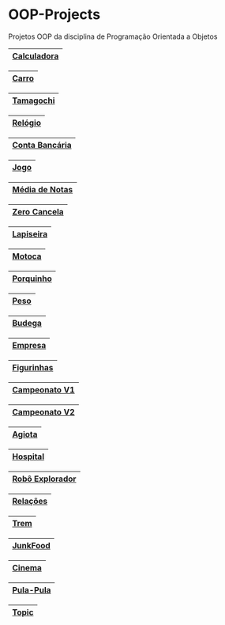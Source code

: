 # OOP-Projects
Projetos OOP da disciplina de Programação Orientada a Objetos

|    [Calculadora](https://github.com/fixlipw/OOP-Projects/tree/main/_001-Calculator/src)      |
|                                 ---------------------------                                  |

|          [Carro](https://github.com/fixlipw/OOP-Projects/tree/main/_002-Carro/src)          |
|                                 ---------------------------                                  |

|      [Tamagochi](https://github.com/fixlipw/OOP-Projects/tree/main/_003-Tamagochi/src)      |
|                                 ---------------------------                                  |

|        [Relógio](https://github.com/fixlipw/OOP-Projects/tree/main/_004-Relogio/src)        |
|                                 ---------------------------                                  |

| [Conta Bancária](https://github.com/fixlipw/OOP-Projects/tree/main/_005-Conta_Bancaria/src) |
|                                 ---------------------------                                  |

|           [Jogo](https://github.com/fixlipw/OOP-Projects/tree/main/_006-Jogo/src)           |
|                                 ---------------------------                                  |

|  [Média de Notas](https://github.com/fixlipw/OOP-Projects/tree/main/_007-Media_Notas/src)   |
|                                 ---------------------------                                  |

|   [Zero Cancela](https://github.com/fixlipw/OOP-Projects/tree/main/_008-Zero_Cancela/src)   |
|                                 ---------------------------                                  |

|      [Lapiseira](https://github.com/fixlipw/OOP-Projects/tree/main/_009-Lapiseira/src)      |
|                                 ---------------------------                                  |

|         [Motoca](https://github.com/fixlipw/OOP-Projects/tree/main/_010-Motoca/src)         |
|                                 ---------------------------                                  |

|        [Porquinho](https://github.com/fixlipw/OOP-Projects/tree/main/_011-Porquinho)        |
|                                 ---------------------------                                  |

|           [Peso](https://github.com/fixlipw/OOP-Projects/tree/main/_012-Peso/src)           |
|                                 ---------------------------                                  |

|         [Budega](https://github.com/fixlipw/OOP-Projects/tree/main/_013-Budega/src)         |
|                                 ---------------------------                                  |

|        [Empresa](https://github.com/fixlipw/OOP-Projects/tree/main/_014-Empresa/src)        |
|                                 ---------------------------                                  |

|     [Figurinhas](https://github.com/fixlipw/OOP-Projects/tree/main/_015-Figurinhas/src)     |
|                                 ---------------------------                                  |

|    [Campeonato V1](https://github.com/fixlipw/OOP-Projects/tree/main/_016-CampeonatoV1)     |
|                                 ---------------------------                                  |

|  [Campeonato V2](https://github.com/fixlipw/OOP-Projects/tree/main/_017-CampeonatoV2/src)   |
|                                 ---------------------------                                  |

|         [Agiota](https://github.com/fixlipw/OOP-Projects/tree/main/_018-Agiota/src)         |
|                                 ---------------------------                                  |

|       [Hospital](https://github.com/fixlipw/OOP-Projects/tree/main/_019-Hospital/src)       |
|                                 ---------------------------                                  |

|     [Robô Explorador](https://github.com/fixlipw/OOP-Projects/tree/main/_020-Robo_Guth)     |
|                                 ---------------------------                                  |

|       [Relações](https://github.com/fixlipw/OOP-Projects/tree/main/_021-Relacoes/src)       |
|                                 ---------------------------                                  |

|           [Trem](https://github.com/fixlipw/OOP-Projects/tree/main/_022-Trem/src)           |
|                                 ---------------------------                                  |

|       [JunkFood](https://github.com/fixlipw/OOP-Projects/tree/main/_023-JunkFood/src)       |
|                                 ---------------------------                                  |

|           [Cinema](https://github.com/fixlipw/OOP-Projects/tree/main/_024-Cinema)           |
|                                 ---------------------------                                  |

|      [Pula-Pula](https://github.com/fixlipw/OOP-Projects/tree/main/_025-Pula_Pula/src)      |
|                                 ---------------------------                                  |

|            [Topic](https://github.com/fixlipw/OOP-Projects/tree/main/_026-Topic)            |
|                                 ---------------------------                                  |
